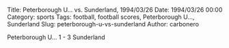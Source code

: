Title: Peterborough U… vs. Sunderland, 1994/03/26
Date: 1994/03/26 00:00
Category: sports
Tags: football, football scores, Peterborough U…, Sunderland
Slug: peterborough-u-vs-sunderland
Author: carbonero


Peterborough U… 1 - 3 Sunderland
